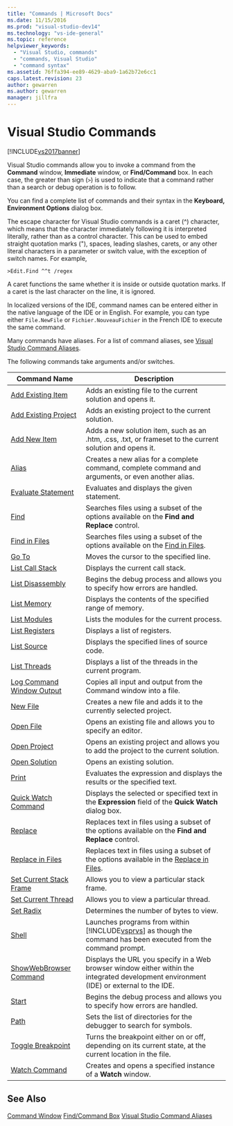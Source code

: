 ```yaml
---
title: "Commands | Microsoft Docs"
ms.date: 11/15/2016
ms.prod: "visual-studio-dev14"
ms.technology: "vs-ide-general"
ms.topic: reference
helpviewer_keywords:
  - "Visual Studio, commands"
  - "commands, Visual Studio"
  - "command syntax"
ms.assetid: 76ffa394-ee89-4629-aba9-1a62b72e6cc1
caps.latest.revision: 23
author: gewarren
ms.author: gewarren
manager: jillfra
---
```

# Visual Studio Commands
[!INCLUDE[vs2017banner](../../includes/vs2017banner.md)]


Visual Studio commands allow you to invoke a command from the **Command** window, **Immediate** window, or **Find/Command** box. In each case, the greater than sign (`>`) is used to indicate that a command rather than a search or debug operation is to follow.

 You can find a complete list of commands and their syntax in the **Keyboard, Environment Options** dialog box.

 The escape character for Visual Studio commands is a caret (^) character, which means that the character immediately following it is interpreted literally, rather than as a control character. This can be used to embed straight quotation marks ("), spaces, leading slashes, carets, or any other literal characters in a parameter or switch value, with the exception of switch names. For example,

```
>Edit.Find ^^t /regex
```

 A caret functions the same whether it is inside or outside quotation marks. If a caret is the last character on the line, it is ignored.

 In localized versions of the IDE, command names can be entered either in the native language of the IDE or in English. For example, you can type either `File.NewFile` or `Fichier.NouveauFichier` in the French IDE to execute the same command.

 Many commands have aliases. For a list of command aliases, see [Visual Studio Command Aliases](../../ide/reference/visual-studio-command-aliases.md).

 The following commands take arguments and/or switches.

|Command Name|Description|
|------------------|-----------------|
|[Add Existing Item](../../ide/reference/add-existing-item-command.md)|Adds an existing file to the current solution and opens it.|
|[Add Existing Project](../../ide/reference/add-existing-project-command.md)|Adds an existing project to the current solution.|
|[Add New Item](../../ide/reference/add-new-item-command.md)|Adds a new solution item, such as an .htm, .css, .txt, or frameset to the current solution and opens it.|
|[Alias](../../ide/reference/alias-command.md)|Creates a new alias for a complete command, complete command and arguments, or even another alias.|
|[Evaluate Statement](../../ide/reference/evaluate-statement-command.md)|Evaluates and displays the given statement.|
|[Find](../../ide/reference/find-command.md)|Searches files using a subset of the options available on the **Find and Replace** control.|
|[Find in Files](../../ide/reference/find-in-files-command.md)|Searches files using a subset of the options available on the [Find in Files](../../ide/find-in-files.md).|
|[Go To](../../ide/reference/go-to-command.md)|Moves the cursor to the specified line.|
|[List Call Stack](../../ide/reference/list-call-stack-command.md)|Displays the current call stack.|
|[List Disassembly](../../ide/reference/list-disassembly-command.md)|Begins the debug process and allows you to specify how errors are handled.|
|[List Memory](../../ide/reference/list-memory-command.md)|Displays the contents of the specified range of memory.|
|[List Modules](../../ide/reference/list-modules-command.md)|Lists the modules for the current process.|
|[List Registers](../../ide/reference/list-registers-command.md)|Displays a list of registers.|
|[List Source](../../ide/reference/list-source-command.md)|Displays the specified lines of source code.|
|[List Threads](../../ide/reference/list-threads-command.md)|Displays a list of the threads in the current program.|
|[Log Command Window Output](../../ide/reference/log-command-window-output-command.md)|Copies all input and output from the Command window into a file.|
|[New File](../../ide/reference/new-file-command.md)|Creates a new file and adds it to the currently selected project.|
|[Open File](../../ide/reference/open-file-command.md)|Opens an existing file and allows you to specify an editor.|
|[Open Project](../../ide/reference/open-project-command.md)|Opens an existing project and allows you to add the project to the current solution.|
|[Open Solution](../../ide/reference/open-solution-command.md)|Opens an existing solution.|
|[Print](../../ide/reference/print-command.md)|Evaluates the expression and displays the results or the specified text.|
|[Quick Watch Command](../../ide/reference/quick-watch-command.md)|Displays the selected or specified text in the **Expression** field of the **Quick Watch** dialog box.|
|[Replace](../../ide/reference/replace-command.md)|Replaces text in files using a subset of the options available on the **Find and Replace** control.|
|[Replace in Files](../../ide/reference/replace-in-files-command.md)|Replaces text in files using a subset of the options available in the [Replace in Files](../../ide/replace-in-files.md).|
|[Set Current Stack Frame](../../ide/reference/set-current-stack-frame-command.md)|Allows you to view a particular stack frame.|
|[Set Current Thread](../../ide/reference/set-current-thread-command.md)|Allows you to view a particular thread.|
|[Set Radix](../../ide/reference/set-radix-command.md)|Determines the number of bytes to view.|
|[Shell](../../ide/reference/shell-command.md)|Launches programs from within [!INCLUDE[vsprvs](../../includes/vsprvs-md.md)] as though the command has been executed from the command prompt.|
|[ShowWebBrowser Command](../../ide/reference/showwebbrowser-command.md)|Displays the URL you specify in a Web browser window either within the integrated development environment (IDE) or external to the IDE.|
|[Start](../../ide/reference/start-command.md)|Begins the debug process and allows you to specify how errors are handled.|
|[Path](../../ide/reference/symbol-path-command.md)|Sets the list of directories for the debugger to search for symbols.|
|[Toggle Breakpoint](../../ide/reference/toggle-breakpoint-command.md)|Turns the breakpoint either on or off, depending on its current state, at the current location in the file.|
|[Watch Command](../../ide/reference/watch-command.md)|Creates and opens a specified instance of a **Watch** window.|

## See Also
 [Command Window](../../ide/reference/command-window.md)
 [Find/Command Box](../../ide/find-command-box.md)
 [Visual Studio Command Aliases](../../ide/reference/visual-studio-command-aliases.md)
